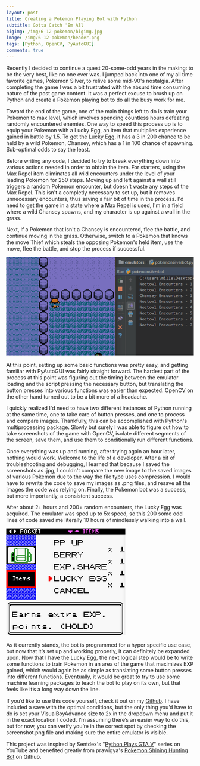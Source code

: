 ```yaml
---
layout: post
title: Creating a Pokemon Playing Bot with Python
subtitle: Gotta Catch 'Em All
bigimg: /img/6-12-pokemon/bigimg.jpg
image: /img/6-12-pokemon/header.png
tags: [Python, OpenCV, PyAutoGUI]
comments: true
---
```

Recently I decided to continue a quest 20-some-odd years in the making: to be the very best, like no one ever was. I jumped back into one of my all time favorite games, Pokemon Silver, to relive some mid-90's nostalgia. After completing the game I was a bit frustrated with the absurd time consuming nature of the post game content. It was a perfect excuse to brush up on Python and create a Pokemon playing bot to do all the busy work for me.
<!-- more -->

Toward the end of the game, one of the main things left to do is train your Pokemon to max level, which involves spending countless hours defeating randomly encountered enemies. One way to speed this process up is to equip your Pokemon with a Lucky Egg, an item that multiplies experience gained in battle by 1.5. To get the Lucky Egg, it has a 3 in 200 chance to be held by a wild Pokemon, Chansey, which has a 1 in 100 chance of spawning. Sub-optimal odds to say the least.

Before writing any code, I decided to try to break everything down into various actions needed in order to obtain the item. For starters, using the Max Repel item eliminates all wild encounters under the level of your leading Pokemon for 250 steps. Moving up and left against a wall still triggers a random Pokemon encounter, but doesn't waste any steps of the Max Repel. This isn't a completly necessary to set up, but it removes unnecessary encounters, thus saving a fair bit of time in the process. I'd need to get the game in a state where a Max Repel is used, I'm in a field where a wild Chansey spawns, and my character is up against a wall in the grass.

Next, if a Pokemon that isn't a Chansey is encountered, flee the battle, and continue moving in the grass. Otherwise, switch to a Pokemon that knows the move Thief which steals the opposing Pokemon's held item, use the move, flee the battle, and stop the process if successful.

<img src="/img/6-12-pokemon/pokemonbot.gif" alt="Process">

At this point, setting up some basic functions was pretty easy, and getting familiar with PyAutoGUI was fairly straight forward. The hardest part of the process at this point was figuring out the timing between the emulator loading and the script pressing the necessary button, but translating the button presses into various functions was easier than expected. OpenCV on the other hand turned out to be a bit more of a headache.

I quickly realized I'd need to have two different instances of Python running at the same time, one to take care of button presses, and one to process and compare images. Thankfully, this can be accomplished with Python's multiprocessing package. Slowly but surely I was able to figure out how to take screenshots of the game with OpenCV, isolate different segments of the screen, save them, and use them to conditionally run different functions.

Once everything was up and running, after trying again an hour later, nothing would work. Welcome to the life of a developer. After a bit of troubleshooting and debugging, I learned that because I saved the screenshots as .jpg, I couldn't compare the new image to the saved images of various Pokemon due to the way the file type uses compression. I would have to rewrite the code to save my images as .png files, and resave all the images the code was relying on. Finally, the Pokemon bot was a success, but more importantly, a consistent success.

After about 2+ hours and 200+ random encounters, the Lucky Egg was acquired. The emulator was sped up to 5x speed, so this 200 some odd lines of code saved me literally 10 hours of mindlessly walking into a wall.

<img src="/img/6-12-pokemon/success.png" alt="Success!">


As it currently stands, the bot is programmed for a hyper specific use case, but now that it’s set up and working properly, it can definitely be expanded upon. Now that I have the Lucky Egg, the next logical step would be to write some functions to train Pokemon in an area of the game that maximizes EXP gained, which would again be as simple as translating some button presses into different functions. Eventually, it would be great to try to use some machine learning packages to teach the bot to play on its own, but that feels like it’s a long way down the line.

If you’d like to use this code yourself, check it out on my [Github](https://github.com/emiller518/Pokemon-Silver-Bot). I have included a save with the optimal conditions, but the only thing you’d have to do is set your VisualBoyAdvance size to 2x in the dropdown menu and put it in the exact location I coded. I’m assuming there’s an easier way to do this, but for now, you can verify you’re in the correct spot by checking the screenshot.png file and making sure the entire emulator is visible.

This project was inspired by Sentdex's "[Python Plays GTA V](https://www.youtube.com/watch?v=ks4MPfMq8aQ)" series on YouTube and benefited greatly from prawigya's [Pokemon Shining Hunting Bot](https://github.com/prawigya/shiny-bot-pokemon) on Github.
